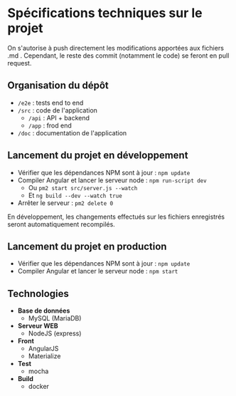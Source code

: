 # Spécifications techniques sur le projet

On s'autorise à push directement les modifications apportées aux fichiers .md .
Cependant, le reste des commit (notamment le code) se feront en pull request.

## Organisation du dépôt
* `/e2e` : tests end to end
* `/src` : code de l'application
	* `/api` : API + backend
	* `/app` : frod end
* `/doc` : documentation de l'application


## Lancement du projet en développement
* Vérifier que les dépendances NPM sont à jour : `npm update`
* Compiler Angular et lancer le serveur node : `npm run-script dev`
	* Ou `pm2 start src/server.js --watch`
	* Et `ng build --dev --watch true`
* Arrêter le serveur : `pm2 delete 0`

En développement, les changements effectués sur les fichiers enregistrés seront automatiquement recompilés.

## Lancement du projet en production
* Vérifier que les dépendances NPM sont à jour : `npm update`
* Compiler Angular et lancer le serveur node : `npm start`

## Technologies
* __Base de données__
  * MySQL (MariaDB)
* __Serveur WEB__
  * NodeJS (express)
* __Front__
  * AngularJS
  * Materialize
* __Test__
  * mocha
* __Build__
  * docker
